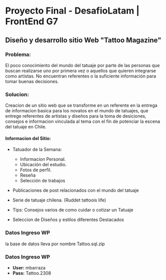 # Proyecto Final - DesafioLatam | FrontEnd G7

## Diseño y desarrollo sitio Web "Tattoo Magazine"

### Problema:

El poco conocimiento del mundo del tatuaje por parte de las personas que buscan realizarse uno por primera vez o aquellos que quieren integrarse como artistas. No encuentran referentes o la suficiente información para tomar buenas decisiones.


### Solucion:

Creacion de un sitio web que se transforme en un referente en la entrega de informacion basica para los novatos en el mundo de tatuajes, que entrege referentes de artistas y diseños para la toma de desiciones, consejos e informacion vinculada al tema con el fin de potenciar la escena del tatuaje en Chile.

#### Informacion del Sitio:
 - Tatuador de la Semana: 
 	- Informacion Personal.
 	- Ubicación del estudio.
 	- Fotos de perfil.
 	- Reseña 
 	- Selección de trabajos

 - Publicaciones de post relacionados con el mundo del tatuaje
 - Serie de tatuaje chilena. (Ruddet tattoois life)
 - Tips: Consejos varios de como cuidar o cotizar un Tatuaje
 - Seleccion de Diseños y estilos diferentes Destacados

### Datos Ingreso WP
la base de datos lleva por nombre Tattoo.sql.zip

### Datos Ingreso WP

- **User:** mbarraza
- **Pass:** Tattoo.2308





